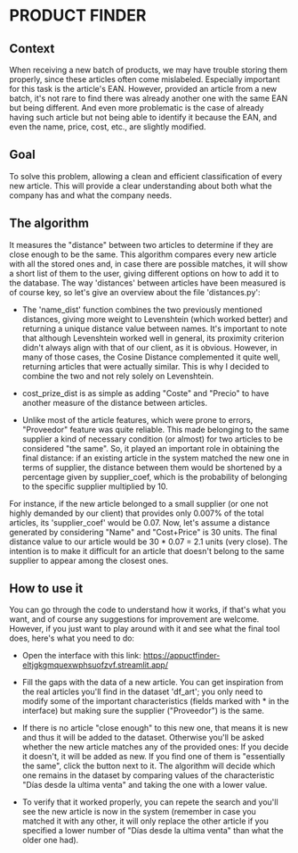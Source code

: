 # PRODUCT FINDER


## Context
When receiving a new batch of products, we may have trouble storing them properly, since these articles often come mislabeled. Especially important for this task is the article's EAN. However, provided an article from a new batch, it's not rare to find there was already another one with the same EAN but being different. And even more problematic is the case of already having such article but not being able to identify it because the EAN, and even the name, price, cost, etc., are slightly modified.

## Goal
To solve this problem, allowing a clean and efficient classification of every new article. This will provide a clear understanding about both what the company has and what the company needs.

## The algorithm
It measures the "distance" between two articles to determine if they are close enough to be the same. This algorithm compares every new article with all the stored ones and, in case there are possible matches, it will show a short list of them to the user, giving different options on how to add it to the database.
The way 'distances' between articles have been measured is of course key, so let's give an overview about the file 'distances.py':

- The 'name_dist' function combines the two previously mentioned distances, giving more weight to Levenshtein (which worked better) and returning a unique distance value between names. It's important to note that although Levenshtein worked well in general, its proximity criterion didn't always align with that of our client, as it is obvious. However, in many of those cases, the Cosine Distance complemented it quite well, returning articles that were actually similar. This is why I decided to combine the two and not rely solely on Levenshtein.

- cost_prize_dist is as simple as adding "Coste" and "Precio" to have another measure of the distance between articles.

- Unlike most of the article features, which were prone to errors, "Proveedor" feature was quite reliable. This made belonging to the same supplier a kind of necessary condition (or almost) for two articles to be considered "the same". So, it played an important role in obtaining the final distance: if an existing article in the system matched the new one in terms of supplier, the distance between them would be shortened by a percentage given by supplier_coef, which is the probability of belonging to the specific supplier multiplied by 10.

For instance, if the new article belonged to a small supplier (or one not highly demanded by our client) that provides only 0.007% of the total articles, its 'supplier_coef' would be 0.07. Now, let's assume a distance generated by considering "Name" and "Cost+Price" is 30 units. The final distance value to our article would be 30 * 0.07 = 2.1 units (very close). The intention is to make it difficult for an article that doesn't belong to the same supplier to appear among the closest ones.

## How to use it
You can go through the code to understand how it works, if that's what you want, and of course any suggestions for improvement are welcome. However, if you just want to play around with it and see what the final tool does, here's what you need to do:

- Open the interface with this link: https://appuctfinder-eltjgkgmquexwphsuofzvf.streamlit.app/

- Fill the gaps with the data of a new article. You can get inspiration from the real articles you'll find in the dataset 'df_art'; you only need to modify some of the important characteristics (fields marked with * in the interface) but making sure the supplier ("Proveedor") is the same.

- If there is no article "close enough" to this new one, that means it is new and thus it will be added to the dataset. Otherwise you'll be asked whether the new article matches any of the provided ones: 
If you decide it doesn't, it will be added as new. 
If you find one of them is "essentially the same", click the button next to it. The algorithm will decide which one remains in the dataset by comparing values of the characteristic "Días desde la ultima venta" and taking the one with a lower value.

- To verify that it worked properly, you can repete the search and you'll see the new article is now in the system (remember in case you matched it with any other, it will only replace the other article if you specified a lower number of "Días desde la ultima venta" than what the older one had).